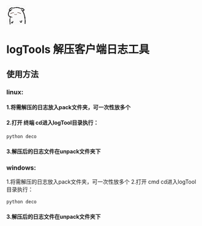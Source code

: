 ![coder farmer](https://raw.githubusercontent.com/llsw/sgoly/dev/doc/sk/img/xixi.gif "0. 0")
# logTools 解压客户端日志工具
## 使用方法
### linux:
#### 1.将需解压的日志放入pack文件夹，可一次性放多个
#### 2.打开 终端 cd进入logTool目录执行：
```Bash  
python deco
```
#### 3.解压后的日志文件在unpack文件夹下

### windows:
1.将需解压的日志放入pack文件夹，可一次性放多个
2.打开 cmd cd进入logTool目录执行：
```Bash  
python deco
```
#### 3.解压后的日志文件在unpack文件夹下
